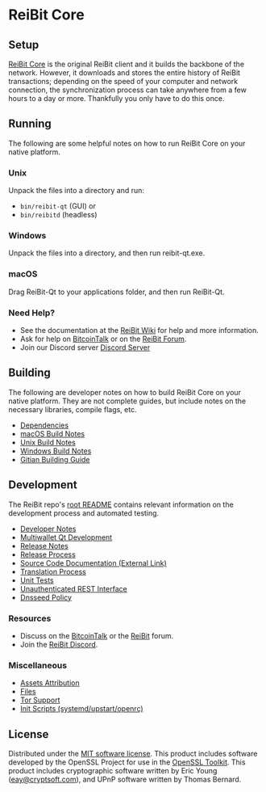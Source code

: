 ReiBit Core
=============

Setup
---------------------
[ReiBit Core](http://reibit.org/wallet) is the original ReiBit client and it builds the backbone of the network. However, it downloads and stores the entire history of ReiBit transactions; depending on the speed of your computer and network connection, the synchronization process can take anywhere from a few hours to a day or more. Thankfully you only have to do this once.

Running
---------------------
The following are some helpful notes on how to run ReiBit Core on your native platform.

### Unix

Unpack the files into a directory and run:

- `bin/reibit-qt` (GUI) or
- `bin/reibitd` (headless)

### Windows

Unpack the files into a directory, and then run reibit-qt.exe.

### macOS

Drag ReiBit-Qt to your applications folder, and then run ReiBit-Qt.

### Need Help?

* See the documentation at the [ReiBit Wiki](https://github.com/ReiBit-Project/ReiBit/wiki)
for help and more information.
* Ask for help on [BitcoinTalk](https://bitcointalk.org/index.php?topic=1262920.0) or on the [ReiBit Forum](http://forum.reibit.org/).
* Join our Discord server [Discord Server](https://discord.reibit.org)

Building
---------------------
The following are developer notes on how to build ReiBit Core on your native platform. They are not complete guides, but include notes on the necessary libraries, compile flags, etc.

- [Dependencies](dependencies.md)
- [macOS Build Notes](build-osx.md)
- [Unix Build Notes](build-unix.md)
- [Windows Build Notes](build-windows.md)
- [Gitian Building Guide](gitian-building.md)

Development
---------------------
The ReiBit repo's [root README](/README.md) contains relevant information on the development process and automated testing.

- [Developer Notes](developer-notes.md)
- [Multiwallet Qt Development](multiwallet-qt.md)
- [Release Notes](release-notes.md)
- [Release Process](release-process.md)
- [Source Code Documentation (External Link)](https://www.fuzzbawls.pw/reibit/doxygen/)
- [Translation Process](translation_process.md)
- [Unit Tests](unit-tests.md)
- [Unauthenticated REST Interface](REST-interface.md)
- [Dnsseed Policy](dnsseed-policy.md)

### Resources
* Discuss on the [BitcoinTalk](https://bitcointalk.org/index.php?topic=1262920.0) or the [ReiBit](http://forum.reibit.org/) forum.
* Join the [ReiBit Discord](https://discord.reibit.org).

### Miscellaneous
- [Assets Attribution](assets-attribution.md)
- [Files](files.md)
- [Tor Support](tor.md)
- [Init Scripts (systemd/upstart/openrc)](init.md)

License
---------------------
Distributed under the [MIT software license](/COPYING).
This product includes software developed by the OpenSSL Project for use in the [OpenSSL Toolkit](https://www.openssl.org/). This product includes
cryptographic software written by Eric Young ([eay@cryptsoft.com](mailto:eay@cryptsoft.com)), and UPnP software written by Thomas Bernard.
